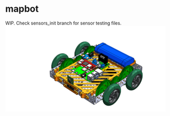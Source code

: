 # mapbot
WIP. Check sensors_init branch for sensor testing files.
![alt text](https://github.com/CJA798/mapbot/blob/main/car_v3.0.PNG?raw=true)
